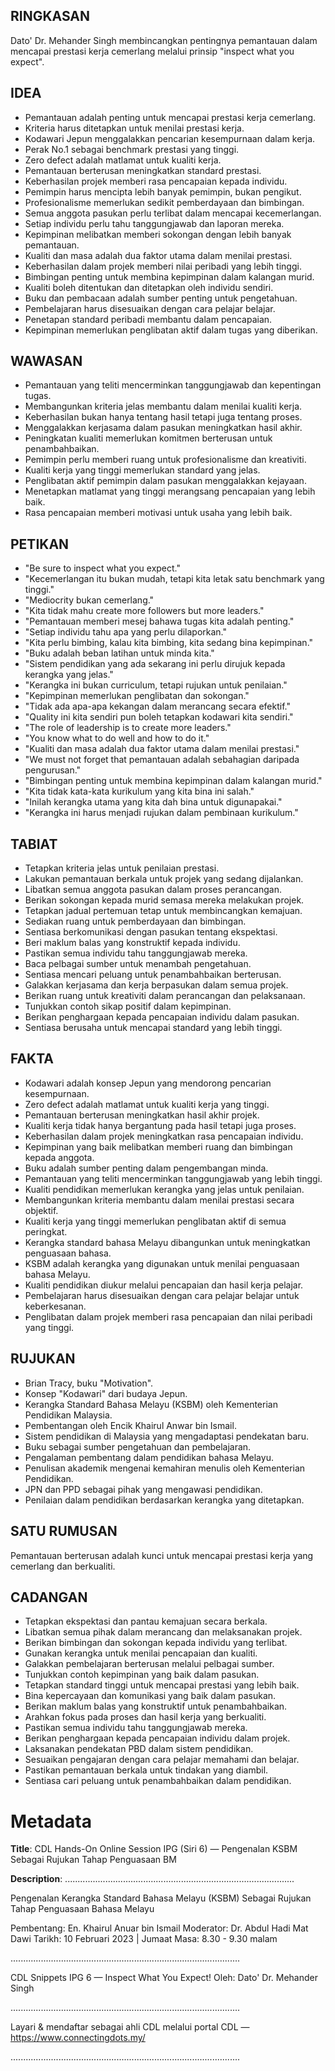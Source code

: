 ## RINGKASAN
Dato' Dr. Mehander Singh membincangkan pentingnya pemantauan dalam mencapai prestasi kerja cemerlang melalui prinsip "inspect what you expect".

## IDEA
- Pemantauan adalah penting untuk mencapai prestasi kerja cemerlang.
- Kriteria harus ditetapkan untuk menilai prestasi kerja.
- Kodawari Jepun menggalakkan pencarian kesempurnaan dalam kerja.
- Perak No.1 sebagai benchmark prestasi yang tinggi.
- Zero defect adalah matlamat untuk kualiti kerja.
- Pemantauan berterusan meningkatkan standard prestasi.
- Keberhasilan projek memberi rasa pencapaian kepada individu.
- Pemimpin harus mencipta lebih banyak pemimpin, bukan pengikut.
- Profesionalisme memerlukan sedikit pemberdayaan dan bimbingan.
- Semua anggota pasukan perlu terlibat dalam mencapai kecemerlangan.
- Setiap individu perlu tahu tanggungjawab dan laporan mereka.
- Kepimpinan melibatkan memberi sokongan dengan lebih banyak pemantauan.
- Kualiti dan masa adalah dua faktor utama dalam menilai prestasi.
- Keberhasilan dalam projek memberi nilai peribadi yang lebih tinggi.
- Bimbingan penting untuk membina kepimpinan dalam kalangan murid.
- Kualiti boleh ditentukan dan ditetapkan oleh individu sendiri.
- Buku dan pembacaan adalah sumber penting untuk pengetahuan.
- Pembelajaran harus disesuaikan dengan cara pelajar belajar.
- Penetapan standard peribadi membantu dalam pencapaian.
- Kepimpinan memerlukan penglibatan aktif dalam tugas yang diberikan.

## WAWASAN
- Pemantauan yang teliti mencerminkan tanggungjawab dan kepentingan tugas.
- Membangunkan kriteria jelas membantu dalam menilai kualiti kerja.
- Keberhasilan bukan hanya tentang hasil tetapi juga tentang proses.
- Menggalakkan kerjasama dalam pasukan meningkatkan hasil akhir.
- Peningkatan kualiti memerlukan komitmen berterusan untuk penambahbaikan.
- Pemimpin perlu memberi ruang untuk profesionalisme dan kreativiti.
- Kualiti kerja yang tinggi memerlukan standard yang jelas.
- Penglibatan aktif pemimpin dalam pasukan menggalakkan kejayaan.
- Menetapkan matlamat yang tinggi merangsang pencapaian yang lebih baik.
- Rasa pencapaian memberi motivasi untuk usaha yang lebih baik.

## PETIKAN
- "Be sure to inspect what you expect."
- "Kecemerlangan itu bukan mudah, tetapi kita letak satu benchmark yang tinggi."
- "Mediocrity bukan cemerlang."
- "Kita tidak mahu create more followers but more leaders."
- "Pemantauan memberi mesej bahawa tugas kita adalah penting."
- "Setiap individu tahu apa yang perlu dilaporkan."
- "Kita perlu bimbing, kalau kita bimbing, kita sedang bina kepimpinan."
- "Buku adalah beban latihan untuk minda kita."
- "Sistem pendidikan yang ada sekarang ini perlu dirujuk kepada kerangka yang jelas."
- "Kerangka ini bukan curriculum, tetapi rujukan untuk penilaian."
- "Kepimpinan memerlukan penglibatan dan sokongan."
- "Tidak ada apa-apa kekangan dalam merancang secara efektif."
- "Quality ini kita sendiri pun boleh tetapkan kodawari kita sendiri."
- "The role of leadership is to create more leaders."
- "You know what to do well and how to do it."
- "Kualiti dan masa adalah dua faktor utama dalam menilai prestasi."
- "We must not forget that pemantauan adalah sebahagian daripada pengurusan."
- "Bimbingan penting untuk membina kepimpinan dalam kalangan murid."
- "Kita tidak kata-kata kurikulum yang kita bina ini salah."
- "Inilah kerangka utama yang kita dah bina untuk digunapakai."
- "Kerangka ini harus menjadi rujukan dalam pembinaan kurikulum."

## TABIAT
- Tetapkan kriteria jelas untuk penilaian prestasi.
- Lakukan pemantauan berkala untuk projek yang sedang dijalankan.
- Libatkan semua anggota pasukan dalam proses perancangan.
- Berikan sokongan kepada murid semasa mereka melakukan projek.
- Tetapkan jadual pertemuan tetap untuk membincangkan kemajuan.
- Sediakan ruang untuk pemberdayaan dan bimbingan.
- Sentiasa berkomunikasi dengan pasukan tentang ekspektasi.
- Beri maklum balas yang konstruktif kepada individu.
- Pastikan semua individu tahu tanggungjawab mereka.
- Baca pelbagai sumber untuk menambah pengetahuan.
- Sentiasa mencari peluang untuk penambahbaikan berterusan.
- Galakkan kerjasama dan kerja berpasukan dalam semua projek.
- Berikan ruang untuk kreativiti dalam perancangan dan pelaksanaan.
- Tunjukkan contoh sikap positif dalam kepimpinan.
- Berikan penghargaan kepada pencapaian individu dalam pasukan.
- Sentiasa berusaha untuk mencapai standard yang lebih tinggi.

## FAKTA
- Kodawari adalah konsep Jepun yang mendorong pencarian kesempurnaan.
- Zero defect adalah matlamat untuk kualiti kerja yang tinggi.
- Pemantauan berterusan meningkatkan hasil akhir projek.
- Kualiti kerja tidak hanya bergantung pada hasil tetapi juga proses.
- Keberhasilan dalam projek meningkatkan rasa pencapaian individu.
- Kepimpinan yang baik melibatkan memberi ruang dan bimbingan kepada anggota.
- Buku adalah sumber penting dalam pengembangan minda.
- Pemantauan yang teliti mencerminkan tanggungjawab yang lebih tinggi.
- Kualiti pendidikan memerlukan kerangka yang jelas untuk penilaian.
- Membangunkan kriteria membantu dalam menilai prestasi secara objektif.
- Kualiti kerja yang tinggi memerlukan penglibatan aktif di semua peringkat.
- Kerangka standard bahasa Melayu dibangunkan untuk meningkatkan penguasaan bahasa.
- KSBM adalah kerangka yang digunakan untuk menilai penguasaan bahasa Melayu.
- Kualiti pendidikan diukur melalui pencapaian dan hasil kerja pelajar.
- Pembelajaran harus disesuaikan dengan cara pelajar belajar untuk keberkesanan.
- Penglibatan dalam projek memberi rasa pencapaian dan nilai peribadi yang tinggi.

## RUJUKAN
- Brian Tracy, buku "Motivation".
- Konsep "Kodawari" dari budaya Jepun.
- Kerangka Standard Bahasa Melayu (KSBM) oleh Kementerian Pendidikan Malaysia.
- Pembentangan oleh Encik Khairul Anwar bin Ismail.
- Sistem pendidikan di Malaysia yang mengadaptasi pendekatan baru.
- Buku sebagai sumber pengetahuan dan pembelajaran.
- Pengalaman pembentang dalam pendidikan bahasa Melayu.
- Penulisan akademik mengenai kemahiran menulis oleh Kementerian Pendidikan.
- JPN dan PPD sebagai pihak yang mengawasi pendidikan.
- Penilaian dalam pendidikan berdasarkan kerangka yang ditetapkan.

## SATU RUMUSAN
Pemantauan berterusan adalah kunci untuk mencapai prestasi kerja yang cemerlang dan berkualiti.

## CADANGAN
- Tetapkan ekspektasi dan pantau kemajuan secara berkala.
- Libatkan semua pihak dalam merancang dan melaksanakan projek.
- Berikan bimbingan dan sokongan kepada individu yang terlibat.
- Gunakan kerangka untuk menilai pencapaian dan kualiti.
- Galakkan pembelajaran berterusan melalui pelbagai sumber.
- Tunjukkan contoh kepimpinan yang baik dalam pasukan.
- Tetapkan standard tinggi untuk mencapai prestasi yang lebih baik.
- Bina kepercayaan dan komunikasi yang baik dalam pasukan.
- Berikan maklum balas yang konstruktif untuk penambahbaikan.
- Arahkan fokus pada proses dan hasil kerja yang berkualiti.
- Pastikan semua individu tahu tanggungjawab mereka.
- Berikan penghargaan kepada pencapaian individu dalam projek.
- Laksanakan pendekatan PBD dalam sistem pendidikan.
- Sesuaikan pengajaran dengan cara pelajar memahami dan belajar.
- Pastikan pemantauan berkala untuk tindakan yang diambil.
- Sentiasa cari peluang untuk penambahbaikan dalam pendidikan.

# Metadata
**Title**: CDL Hands-On Online Session IPG (Siri 6) — Pengenalan KSBM Sebagai Rujukan Tahap Penguasaan BM

**Description**: ...........................................................................................

Pengenalan Kerangka Standard Bahasa Melayu (KSBM) Sebagai Rujukan Tahap Penguasaan Bahasa Melayu

Pembentang: En. Khairul Anuar bin Ismail
Moderator: Dr. Abdul Hadi Mat Dawi
Tarikh: 10 Februari 2023   |   Jumaat
Masa: 8.30 - 9.30 malam

...........................................................................................

CDL Snippets IPG 6 — Inspect What You Expect!
Oleh: Dato' Dr. Mehander Singh

...........................................................................................

Layari & mendaftar sebagai ahli CDL melalui portal CDL — https://www.connectingdots.my/

...........................................................................................